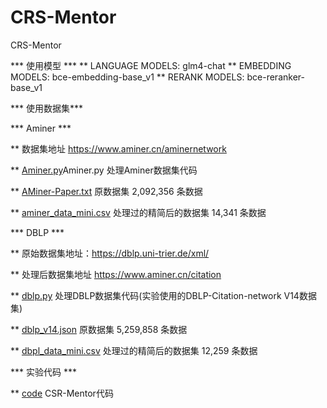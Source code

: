# CRS-Mentor
CRS-Mentor

*** 使用模型 ***
** LANGUAGE MODELS: glm4-chat
** EMBEDDING MODELS: bce-embedding-base_v1
** RERANK MODELS: bce-reranker-base_v1


*** 使用数据集***

*** Aminer ***

** 数据集地址 https://www.aminer.cn/aminernetwork

** [Aminer.py](Aminer.py)Aminer.py 处理Aminer数据集代码

** [AMiner-Paper.txt](AMiner-Paper%2FAMiner-Paper.txt) 原数据集 2,092,356 条数据

** [aminer_data_mini.csv](aminer_data_mini.csv) 处理过的精简后的数据集 14,341 条数据

*** DBLP ***

** 原始数据集地址：https://dblp.uni-trier.de/xml/

** 处理后数据集地址 https://www.aminer.cn/citation

** [dblp.py](data%2FDBLP%2Fdblp.py) 处理DBLP数据集代码(实验使用的DBLP-Citation-network V14数据集)

** [dblp_v14.json](data%2FDBLP%2FDBLP-Paper%2Fdblp_v14.json) 原数据集 5,259,858 条数据

** [dbpl_data_mini.csv](data%2FDBLP%2FDBLP-Paper%2Fdbpl_data_mini.csv) 处理过的精简后的数据集 12,259 条数据

*** 实验代码 ***

** [code](code) CSR-Mentor代码
